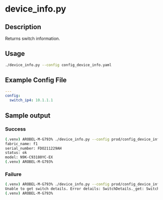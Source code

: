 # device_info.py

## Description

Returns switch information.

## Usage

``` bash
./device_info.py --config config_device_info.yaml
```

## Example Config File

``` yaml title="config_device_info.yaml"
---
config:
  switch_ip4: 10.1.1.1
```

## Sample output

### Success

``` bash
(.venv) AROBEL-M-G793% ./device_info.py --config prod/config_device_info.yaml
fabric_name: f1
serial_number: FDO211229AH
status: ok
model: N9K-C93180YC-EX
(.venv) AROBEL-M-G793%
```

### Failure

``` bash
(.venv) AROBEL-M-G793% ./device_info.py --config prod/config_device_info.yaml
Unable to get switch details. Error details: SwitchDetails._get: Switch with ip_address 172.22.150.10 does not exist on the controller.
(.venv) AROBEL-M-G793%
```
